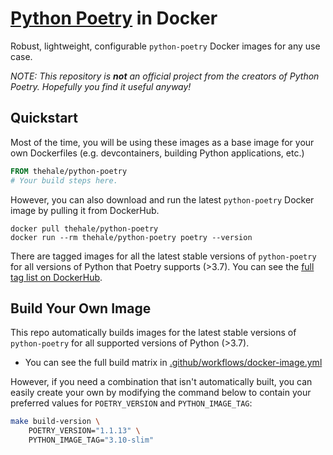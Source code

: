 <!--
 Copyright (c) 2023 Luiz Paulo Coutinho
 
This software is adapted from Joseph Hale and released under the MIT License.
 https://opensource.org/licenses/MIT
-->
# [Python Poetry](https://github.com/python-poetry/poetry) in Docker
Robust, lightweight, configurable `python-poetry` Docker images for any use
case.

*NOTE: This repository is **not** an official project from the creators of
Python Poetry. Hopefully you find it useful anyway!*


## Quickstart
Most of the time, you will be using these images as a base image for your own
Dockerfiles (e.g. devcontainers, building Python applications, etc.)
```Dockerfile
FROM thehale/python-poetry
# Your build steps here.
```

However, you can also download and run the latest `python-poetry` Docker image
by pulling it from DockerHub.
```
docker pull thehale/python-poetry
docker run --rm thehale/python-poetry poetry --version
```

There are tagged images for all the latest stable versions of `python-poetry`
for all versions of Python that Poetry supports (>3.7). You can see the [full
tag list on DockerHub](https://hub.docker.com/r/thehale/python-poetry/tags).

## Build Your Own Image
This repo automatically builds images for the latest stable versions of
`python-poetry` for all supported versions of Python (>3.7).
 - You can see the full build matrix in
   [.github/workflows/docker-image.yml](https://github.com/thehale/docker-python-poetry/blob/master/.github/workflows/docker-image.yml)

However, if you need a combination that isn't automatically built, you can
easily create your own by modifying the command below to contain your preferred
values for `POETRY_VERSION` and `PYTHON_IMAGE_TAG`:
```bash
make build-version \
    POETRY_VERSION="1.1.13" \
    PYTHON_IMAGE_TAG="3.10-slim"
```
